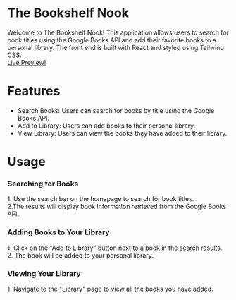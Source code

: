 # The Bookshelf Nook
Welcome to The Bookshelf Nook! This application allows users to search for book titles using the Google Books API and add their favorite books to a personal library. The front end is built with React and styled using Tailwind CSS.
<br>
[Live Preview!](ec2-52-52-54-50.us-west-1.compute.amazonaws.com)

# Features
* Search Books: Users can search for books by title using the Google Books API.
* Add to Library: Users can add books to their personal library.
* View Library: Users can view the books they have added to their library.

# Usage
 <h3>Searching for Books</h3>
  1. Use the search bar on the homepage to search for book titles. 
  <br/>
  2.The results will display book information retrieved from the Google Books API.
  <h3>Adding Books to Your Library</h3>
  1. Click on the "Add to Library" button next to a book in the search results. <br/>
  2. The book will be added to your personal library.
  <h3>Viewing Your Library</h3>
  1. Navigate to the "Library" page to view all the books you have added.
